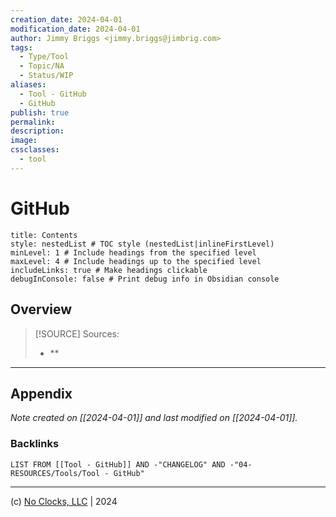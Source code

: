 ```yaml
---
creation_date: 2024-04-01
modification_date: 2024-04-01
author: Jimmy Briggs <jimmy.briggs@jimbrig.com>
tags:
  - Type/Tool
  - Topic/NA
  - Status/WIP
aliases:
  - Tool - GitHub
  - GitHub
publish: true
permalink:
description:
image:
cssclasses:
  - tool
---
```



# GitHub

```table-of-contents
title: Contents 
style: nestedList # TOC style (nestedList|inlineFirstLevel)
minLevel: 1 # Include headings from the specified level
maxLevel: 4 # Include headings up to the specified level
includeLinks: true # Make headings clickable
debugInConsole: false # Print debug info in Obsidian console
```

## Overview

> [!SOURCE] Sources:
> - **

***

## Appendix

*Note created on [[2024-04-01]] and last modified on [[2024-04-01]].*

### Backlinks

```dataview
LIST FROM [[Tool - GitHub]] AND -"CHANGELOG" AND -"04-RESOURCES/Tools/Tool - GitHub"
```

***

(c) [No Clocks, LLC](https://github.com/noclocks) | 2024